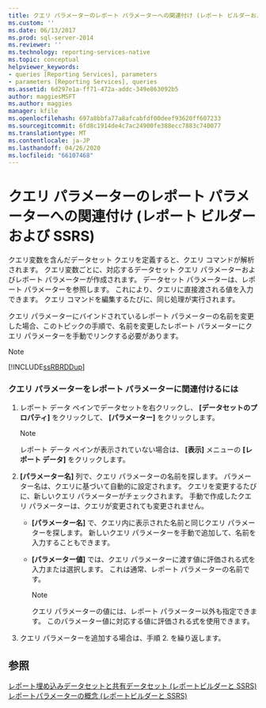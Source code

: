 ```yaml
---
title: クエリ パラメーターのレポート パラメーターへの関連付け (レポート ビルダーおよび SSRS) | Microsoft Docs
ms.custom: ''
ms.date: 06/13/2017
ms.prod: sql-server-2014
ms.reviewer: ''
ms.technology: reporting-services-native
ms.topic: conceptual
helpviewer_keywords:
- queries [Reporting Services], parameters
- parameters [Reporting Services], queries
ms.assetid: 6d297e1a-ff71-472a-addc-349e863092b5
author: maggiesMSFT
ms.author: maggies
manager: kfile
ms.openlocfilehash: 697a8bbfa77a8afcabfdf00deef93620ff607233
ms.sourcegitcommit: 6fd8c1914de4c7ac24900fe388ecc7883c740077
ms.translationtype: MT
ms.contentlocale: ja-JP
ms.lasthandoff: 04/26/2020
ms.locfileid: "66107468"
---
```

# <a name="associate-a-query-parameter-with-a-report-parameter-report-builder-and-ssrs"></a>クエリ パラメーターのレポート パラメーターへの関連付け (レポート ビルダーおよび SSRS)
  クエリ変数を含んだデータセット クエリを定義すると、クエリ コマンドが解析されます。 クエリ変数ごとに、対応するデータセット クエリ パラメーターおよびレポート パラメーターが作成されます。 データセット パラメーターは、レポート パラメーターを参照します。 これにより、クエリに直接渡される値を入力できます。 クエリ コマンドを編集するたびに、同じ処理が実行されます。  
  
 クエリ パラメーターにバインドされているレポート パラメーターの名前を変更した場合、このトピックの手順で、名前を変更したレポート パラメーターにクエリ パラメーターを手動でリンクする必要があります。  
  
> [!NOTE]  
>  [!INCLUDE[ssRBRDDup](../../includes/ssrbrddup-md.md)]  
  
### <a name="to-associate-a-query-parameter-with-a-report-parameter"></a>クエリ パラメーターをレポート パラメーターに関連付けるには  
  
1.  レポート データ ペインでデータセットを右クリックし、 **[データセットのプロパティ]** をクリックして、 **[パラメーター]** をクリックします。  
  
    > [!NOTE]  
    >  レポート データ ペインが表示されていない場合は、 **[表示]** メニューの **[レポート データ]** をクリックします。  
  
2.  **[パラメーター名]** 列で、クエリ パラメーターの名前を探します。 パラメーター名は、クエリに基づいて自動的に設定されます。 クエリを変更するたびに、新しいクエリ パラメーターがチェックされます。 手動で作成したクエリ パラメーターは、クエリが変更されても変更されません。  
  
    -   **[パラメーター名]** で、クエリ内に表示された名前と同じクエリ パラメーターを探します。 新しいクエリ パラメーターを手動で追加して、名前を入力することもできます。  
  
    -   **[パラメーター値]** では、クエリ パラメーターに渡す値に評価される式を入力または選択します。 これは通常、レポート パラメーターの名前です。  
  
        > [!NOTE]  
        >  クエリ パラメーターの値には、レポート パラメーター以外も指定できます。 このパラメーター値に対応する値に評価される式を使用できます。  
  
3.  クエリ パラメーターを追加する場合は、手順 2. を繰り返します。  
  
## <a name="see-also"></a>参照  
 [レポート埋め込みデータセットと共有データセット &#40;レポートビルダーと SSRS&#41;](report-embedded-datasets-and-shared-datasets-report-builder-and-ssrs.md)   
 [レポートパラメーターの概念 &#40;レポートビルダーと SSRS&#41;](../report-design/report-parameters-concepts-report-builder-and-ssrs.md)  
  
  
